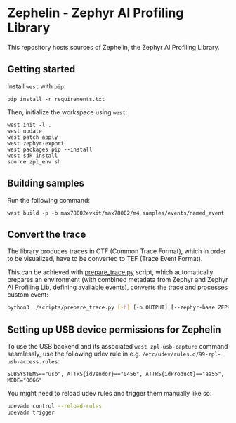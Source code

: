 # Zephelin - Zephyr AI Profiling Library

This repository hosts sources of Zephelin, the Zephyr AI Profiling Library.

## Getting started

Install `west` with `pip`:

<!-- name="pip-init" -->
```shell
pip install -r requirements.txt
```

Then, initialize the workspace using `west`:

<!-- name="west-init" -->
```shell
west init -l .
west update
west patch apply
west zephyr-export
west packages pip --install
west sdk install
source zpl_env.sh
```

## Building samples

Run the following command:
<!-- name="build-samples -->
```shell
west build -p -b max78002evkit/max78002/m4 samples/events/named_event
```

## Convert the trace

The library produces traces in CTF (Common Trace Format), which in order to be visualized, have to be converted to TEF (Trace Event Format).

This can be achieved with [prepare_trace.py](./scripts/prepare_trace.py) script, which automatically prepares an environment (with combined metadata from Zephyr and Zephyr AI Profiling Lib, defining available events), converts the trace and processes custom event:

```bash
python3 ./scripts/prepare_trace.py [-h] [-o OUTPUT] [--zephyr-base ZEPHYR_BASE] [--tflm-model-path TFLM_MODEL_PATH] ctf_trace
```

## Setting up USB device permissions for Zephelin

To use the USB backend and its associated `west zpl-usb-capture` command
seamlessly, use the following udev rule in e.g.
`/etc/udev/rules.d/99-zpl-usb-access.rules`:

```
SUBSYSTEMS=="usb", ATTRS{idVendor}=="0456", ATTRS{idProduct}=="aa55", MODE="0666"
```

You might need to reload udev rules and trigger them manually like so:
```bash
udevadm control --reload-rules
udevadm trigger
```
